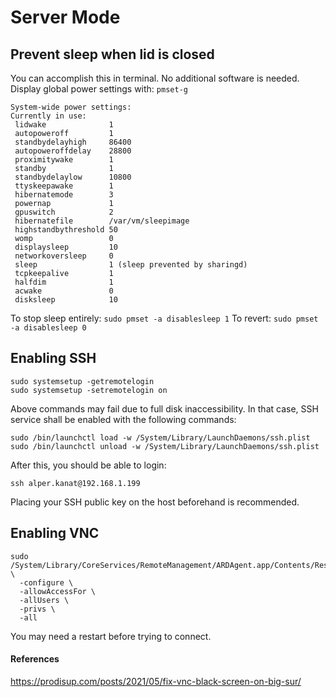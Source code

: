 # Server Mode
## Prevent sleep when lid is closed
You can accomplish this in terminal. No additional software is needed. Display global power settings with: `pmset-g`

```
System-wide power settings:
Currently in use:
 lidwake              1
 autopoweroff         1
 standbydelayhigh     86400
 autopoweroffdelay    28800
 proximitywake        1
 standby              1
 standbydelaylow      10800
 ttyskeepawake        1
 hibernatemode        3
 powernap             1
 gpuswitch            2
 hibernatefile        /var/vm/sleepimage
 highstandbythreshold 50
 womp                 0
 displaysleep         10
 networkoversleep     0
 sleep                1 (sleep prevented by sharingd)
 tcpkeepalive         1
 halfdim              1
 acwake               0
 disksleep            10
```

To stop sleep entirely: `sudo pmset -a disablesleep 1`
To revert: `sudo pmset -a disablesleep 0`

## Enabling SSH
```
sudo systemsetup -getremotelogin
sudo systemsetup -setremotelogin on
```

Above commands may fail due to full disk inaccessibility. In that case, SSH service shall be enabled with the following commands:

```
sudo /bin/launchctl load -w /System/Library/LaunchDaemons/ssh.plist
sudo /bin/launchctl unload -w /System/Library/LaunchDaemons/ssh.plist
```

After this, you should be able to login:

```
ssh alper.kanat@192.168.1.199
```

Placing your SSH public key on the host beforehand is recommended.

## Enabling VNC
```
sudo /System/Library/CoreServices/RemoteManagement/ARDAgent.app/Contents/Resources/kickstart \
  -configure \
  -allowAccessFor \
  -allUsers \
  -privs \
  -all
```

You may need a restart before trying to connect.

#### References
https://prodisup.com/posts/2021/05/fix-vnc-black-screen-on-big-sur/